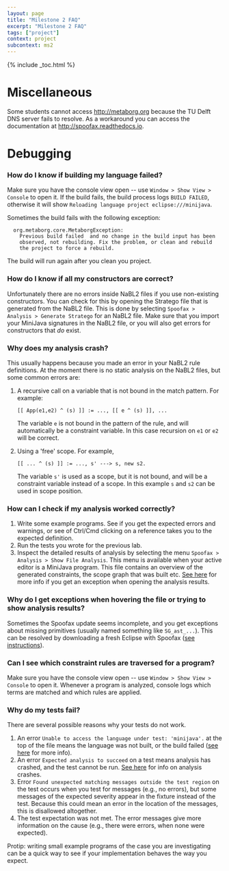 ```yaml
---
layout: page
title: "Milestone 2 FAQ"
excerpt: "Milestone 2 FAQ"
tags: ["project"]
context: project
subcontext: ms2
---
```


{% include _toc.html %}

# Miscellaneous

Some students cannot access <http://metaborg.org> because the TU Delft DNS server fails to
resolve. As a workaround you can access the documentation at <http://spoofax.readthedocs.io>.

# Debugging

<a name="build-failure"></a>

### How do I know if building my language failed?

Make sure you have the console view open -- use `Window > Show View > Console` to open it. If the
build fails, the build process logs `BUILD FAILED`, otherwise it will show `Reloading language
project eclipse:///minijava`.

Sometimes the build fails with the following exception:

```
  org.metaborg.core.MetaborgException:
    Previous build failed  and no change in the build input has been
    observed, not rebuilding. Fix the problem, or clean and rebuild
    the project to force a rebuild.
```

The build will run again after you clean you project.

### How do I know if all my constructors are correct?

Unfortunately there are no errors inside NaBL2 files if you use non-existing constructors. You can
check for this by opening the Stratego file that is generated from the NaBL2 file. This is done by
selecting `Spoofax > Analysis > Generate Stratego` for an NaBL2 file. Make sure that you import your
MiniJava signatures in the NaBL2 file, or you will also get errors for constructors that *do* exist.

<a name="analysis-failure"></a>

### Why does my analysis crash?

This usually happens because you made an error in your NaBL2 rule definitions. At the moment there
is no static analysis on the NaBL2 files, but some common errors are:

1. A recursive call on a variable that is not bound in the match pattern. For example:

   ```
   [[ App(e1,e2) ^ (s) ]] := ..., [[ e ^ (s) ]], ...
   ```

   The variable `e` is not bound in the pattern of the rule, and will automatically be a constraint
   variable. In this case recursion on `e1` or `e2` will be correct.

1. Using a 'free' scope. For example,

   ```
   [[ ... ^ (s) ]] := ..., s' ---> s, new s2.
   ```

   The variable `s'` is used as a scope, but it is not bound, and will be a constraint variable
   instead of a scope. In this example `s` and `s2` can be used in scope position.

### How can I check if my analysis worked correctly?

1. Write some example programs. See if you get the expected errors and warnings, or see of Ctrl/Cmd
   clicking on a reference takes you to the expected definition.
1. Run the tests you wrote for the previous lab.
1. Inspect the detailed results of analysis by selecting the menu `Spoofax > Analysis > Show File
   Analysis`. This menu is available when your active editor is a MiniJava program. This file
   contains an overview of the generated constraints, the scope graph that was built
   etc. [See here](#result-exceptions) for more info if you get an exception when opening the
   analysis results.

<a name="result-exceptions"></a>

### Why do I get exceptions when hovering the file or trying to show analysis results?

Sometimes the Spoofax update seems incomplete, and you get exceptions about missing primitives
(usually named something like `SG_ast_...`). This can be resolved by downloading a fresh Eclipse
with Spoofax ([see instructions](/documentation/spoofax.html#downloading)).

### Can I see which constraint rules are traversed for a program?

Make sure you have the console view open -- use `Window > Show View > Console` to open it. Whenever
a program is analyzed, console logs which terms are matched and which rules are applied.

### Why do my tests fail?

There are several possible reasons why your tests do not work.

1. An error `Unable to access the language under test: 'minijava'.` at the top of the file means the
   language was not built, or the build failed ([see here](#build-failure) for more info).
1. An error `Expected analysis to succeed` on a test means analysis has crashed, and the test cannot
   be run. [See here](#build-failure) for info on analysis crashes.
1. Error `Found unexpected matching messages outside the test region` on the test occurs when you
   test for messages (e.g., no errors), but some messages of the expected severity appear in the
   fixture instead of the test. Because this could mean an error in the location of the messages,
   this is disallowed altogether.
1. The test expectation was not met. The error messages give more information on the cause (e.g.,
   there were errors, when none were expected).

Protip: writing small example programs of the case you are investigating can be a quick way to see
if your implementation behaves the way you expect.

